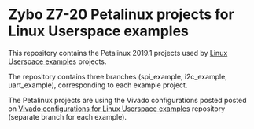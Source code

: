 # Zybo Z7-20 Petalinux projects for Linux Userspace examples
This repository contains the Petalinux 2019.1 projects used by [Linux Userspace examples](https://github.com/Digilent/linux-userspace-examples) projects.

The repository contains three branches (spi_example, i2c_example, uart_example), corresponding to each example project.

The Petalinux projects are using the Vivado configurations posted posted on [Vivado configurations for Linux Userspace examples](https://github.com/Digilent/Zybo-Z7-20-PMOD-Comm-hw) repository (separate branch for each example).
